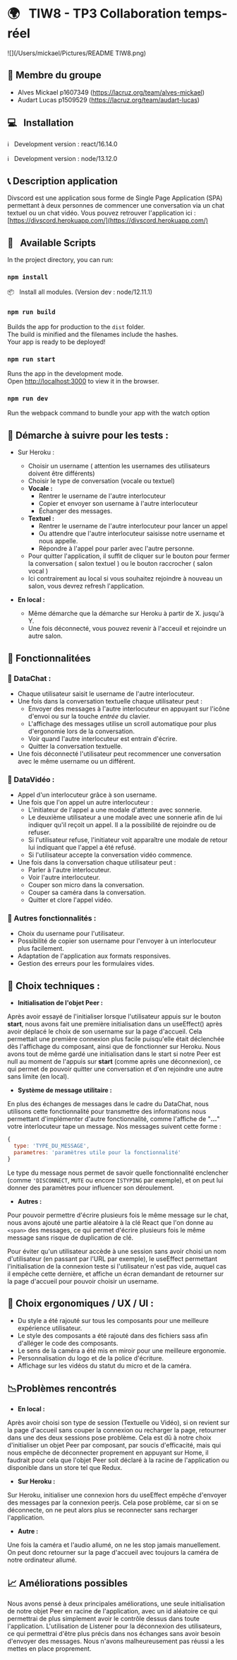 # :earth_africa: &nbsp; TIW8 - TP3 Collaboration temps-réel



![](/Users/mickael/Pictures/README TIW8.png)



## 🤝 Membre du groupe

- Alves Mickael p1607349 (https://lacruz.org/team/alves-mickael)
- Audart Lucas p1509529 (https://lacruz.org/team/audart-lucas)



## :computer: &nbsp; Installation

:information_source: &nbsp; Development version : react/16.14.0

:information_source: &nbsp; Development version : node/13.12.0



##  :telephone_receiver: ​Description application

Divscord est une application sous forme de Single Page Application (SPA) permettant à deux personnes de commencer une conversation via un chat textuel ou un chat vidéo. Vous pouvez retrouver l'application ici : [https://divscord.herokuapp.com/](https://divscord.herokuapp.com/)



## :page_facing_up: &nbsp; Available Scripts

In the project directory, you can run:

### `npm install`

:package: &nbsp; Install all modules.
(Version dev : node/12.11.1)

### `npm run build`

Builds the app for production to the `dist` folder.<br />
The build is minified and the filenames include the hashes.<br />
Your app is ready to be deployed!

### `npm run start`

Runs the app in the development mode.<br />
Open [http://localhost:3000](http://localhost:3000) to view it in the browser.

### `npm run dev`

Run the webpack command to bundle your app with the watch option



## :construction: Démarche à suivre pour les tests :

- Sur Heroku :
  - Choisir un username ( attention les usernames des utilisateurs doivent être différents)
  - Choisir le type de conversation (vocale ou textuel)
  - **Vocale :**
    - Rentrer le username de l'autre interlocuteur
    - Copier et envoyer son username à l'autre interlocuteur
    - Échanger des messages.
  - **Textuel :**
    - Rentrer le username de l'autre interlocuteur pour lancer un appel
    - Ou attendre que l'autre interlocuteur saisisse notre username et nous appelle.
    - Répondre à l'appel pour parler avec l'autre personne.
  - Pour quitter l'application, il suffit de cliquer sur le bouton pour fermer la conversation ( salon textuel ) ou le bouton raccrocher ( salon vocal )
  - Ici contrairement au local si vous souhaitez rejoindre à nouveau un salon, vous devrez refresh l'application.

- **En local :**
  - Même démarche que la démarche sur Heroku à partir de X. jusqu'à Y.
  - Une fois déconnecté, vous pouvez revenir à l'acceuil et rejoindre un autre salon.



## :pencil: Fonctionnalitées 

### :round_pushpin: ​DataChat :

- Chaque utilisateur saisit le username de l'autre interlocuteur.
- Une fois dans la conversation textuelle chaque utilisateur peut : 
  - Envoyer des messages à l'autre interlocuteur en appuyant sur l'icône d'envoi ou sur la touche *entrée* du clavier.
  - L'affichage des messages utilise un scroll automatique pour plus d'ergonomie lors de la conversation.
  - Voir quand l'autre interlocuteur est entrain d'écrire.
  - Quitter la conversation textuelle.
- Une fois déconnecté l'utilisateur peut recommencer une conversation avec le même username ou un différent.

### :round_pushpin: DataVidéo :

- Appel d'un interlocuteur grâce à son username.
- Une fois que l'on appel un autre interlocuteur :
  - L'initiateur de l'appel a une modale d'attente avec sonnerie.
  - Le deuxième utilisateur a une modale avec une sonnerie afin de lui indiquer qu'il reçoit un appel. Il a la possibilité de rejoindre ou de refuser.
  - Si l'utilisateur refuse, l'initiateur voit apparaître une modale de retour lui indiquant que l'appel a été refusé.
  - Si l'utilisateur accepte la conversation vidéo commence.
- Une fois dans la conversation chaque utilisateur peut :
  - Parler à l'autre interlocuteur.
  - Voir l'autre interlocuteur. 
  - Couper son micro dans la conversation.
  - Couper sa caméra dans la conversation.
  - Quitter et clore l'appel vidéo.

### :round_pushpin: ​Autres fonctionnalités :

- Choix du username pour l'utilisateur.
- Possibilité de copier son username pour l'envoyer à un interlocuteur plus facilement.
- Adaptation de l'application aux formats responsives.
- Gestion des erreurs pour les formulaires vides.



## :triangular_ruler: ​Choix techniques :

- **Initialisation de l'objet Peer :**

Après avoir essayé de l'initialiser lorsque l'utilisateur appuis sur le bouton **start**, nous avons fait une première initialisation dans un useEffect() après avoir déplacé le choix de son username sur la page d'accueil. Cela permettait une première connexion plus facile puisqu'elle était déclenchée dès l'affichage du composant, ainsi que de fonctionner sur Heroku.
Nous avons tout de même gardé une initialisation dans le start si notre Peer est null au moment de l'appuis sur **start** (comme après une déconnexion), ce qui permet de pouvoir quitter une conversation et d'en rejoindre une autre sans limite (en local).

- **Système de message utilitaire :**

En plus des échanges de messages dans le cadre du DataChat, nous utilisons cette fonctionnalité pour transmettre des informations nous permettant d'implémenter d'autre fonctionnalité, comme l'affiche de "**...**" votre interlocuteur tape un message.
Nos messages suivent cette forme : 

```js
{
  type: 'TYPE_DU_MESSAGE',
  parametres: 'paramètres utile pour la fonctionnalité'
}
```

Le type du message nous permet de savoir quelle fonctionnalité enclencher (comme `'DISCONNECT`, `MUTE` ou encore `ISTYPING` par exemple), et on peut lui donner des paramètres pour influencer son déroulement.

- **Autres :**

Pour pouvoir permettre d'écrire plusieurs fois le même message sur le chat, nous avons ajouté une partie aléatoire à la clé React que l'on donne au `<span>` des messages, ce qui permet d'écrire plusieurs fois le même message sans risque de duplication de clé.

Pour éviter qu'un utilisateur accède à une session sans avoir choisi un nom d'utilisateur (en passant par l'URL par exemple), le useEffect permettant l'initialisation de la connexion teste si l'utilisateur n'est pas vide, auquel cas il empêche cette dernière, et affiche un écran demandant de retourner sur la page d'accueil pour pouvoir choisir un username.



## :art: ​Choix ergonomiques / UX / UI : 

- Du style a été rajouté sur tous les composants pour une meilleure expérience utilisateur.
- Le style des composants a été rajouté dans des fichiers sass afin d'alléger le code des composants.
- Le sens de la caméra a été mis en miroir pour une meilleure ergonomie.
- Personnalisation du logo et de la police d'écriture.
- Affichage sur les vidéos du statut du micro et de la caméra.



## :chart_with_downwards_trend: ​Problèmes rencontrés

 - **En local :**

 Après avoir choisi son type de session (Textuelle ou Vidéo), si on revient sur la page d'accueil sans couper la connexion ou recharger la page, retourner dans une des deux sessions pose problème. Cela est dû à notre choix d'initialiser un objet Peer par composant, par soucis d'efficacité, mais qui nous empêche de déconnecter proprement en appuyant sur Home, il faudrait pour cela que l'objet Peer soit déclaré à la racine de l'application ou disponible dans un store tel que Redux.

 - **Sur Heroku :**

 Sur Heroku, initialiser une connexion hors du useEffect empêche d'envoyer des messages par la connexion peerjs. Cela pose problème, car si on se déconnecte, on ne peut alors plus se reconnecter sans recharger l'application.

 - **Autre :**

 Une fois la caméra et l'audio allumé, on ne les stop jamais manuellement. On peut donc retourner sur la page d'accueil avec toujours la caméra de notre ordinateur allumé.



## :chart_with_upwards_trend: Améliorations possibles

Nous avons pensé à deux principales améliorations, une seule initialisation de notre objet Peer en racine de l'application, avec un id aléatoire ce qui permettrai de plus simplement avoir le contrôle dessus dans toute l'application.
L'utilisation de Listener pour la déconnexion des utilisateurs, ce qui permettrai d'être plus précis dans nos échanges sans avoir besoin d'envoyer des messages. Nous n'avons malheureusement pas réussi a les mettes en place proprement.

